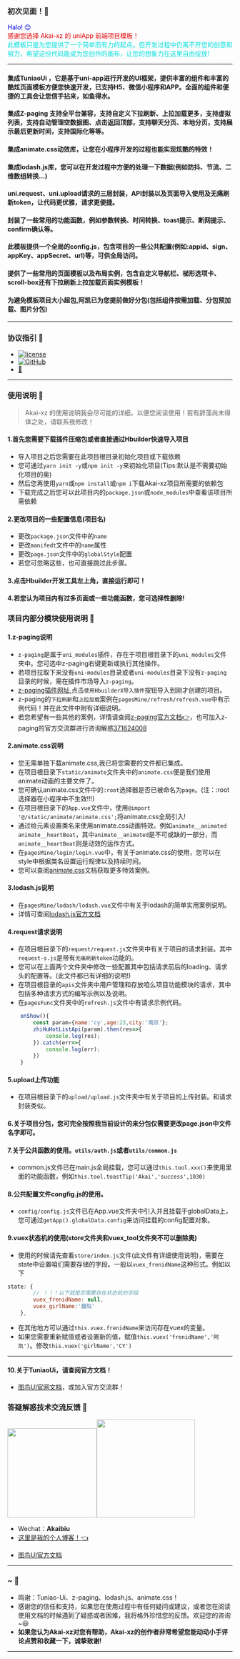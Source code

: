 ### 初次见面！🌷

<font color="#0000dd">Halo! 😊</font><br /> 
<font color="#dd0000">感谢您选择 Akai-xz 的 uniApp 前端项目模板！</font><br /> 
<font color="#00dddd">此模板只是为您提供了一个简单而有力的起点。但开发过程中仍离不开您的创意和努力，希望这份代码能成为您创作的画布，让您的想象力在这里自由绽放!</font><br /> 
*** 

#### 集成**TuniaoUi** ，它是基于uni-app进行开发的UI框架，提供丰富的组件和丰富的酷炫页面模板方便您快速开发，已支持H5、微信小程序和APP。全面的组件和便捷的工具会让您信手拈来，如鱼得水。
#### 集成**Z-paging** 支持全平台兼容，支持自定义下拉刷新、上拉加载更多，支持虚拟列表，支持自动管理空数据图、点击返回顶部，支持聊天分页、本地分页，支持展示最后更新时间，支持国际化等等。
#### 集成**animate.css**动效库，让您在小程序开发的过程也能实现炫酷的特效！
#### 集成**lodash.js**库，您可以在开发过程中方便的处理一下数据(例如防抖、节流、二维数组转换...)
#### uni.request、uni.upload请求的三层封装，API封装以及页面导入使用及无痛刷新token，让代码更优雅，请求更便捷。
#### 封装了一些常用的功能函数，例如参数转换、时间转换、toast提示、断网提示、confirm确认等。
#### 此模板提供一个全局的config.js，包含项目的一些公共配置(例如:appid、sign、appKey、appSecret、url)等，可供全局访问。
#### 提供了一些常用的页面模板以及布局实例，包含自定义导航栏、梯形选项卡、scroll-box还有下拉刷新上拉加载页面实例模板！
#### 为避免模板项目大小超包,阿凯已为您提前做好分包(包括组件按需加载、分包预加载、图片分包)
***

### 协议指引 📔
*  [![license](https://img.shields.io/badge/version-11.29-plum)](https://en.wikipedia.org/wiki/MIT_License)
*  [![GitHub](https://img.shields.io/badge/GitHub-181717?style=flat-square&logo=github&logoColor=white)](https://github.com/akaibiu)
*  [🌺](https://salephine.asia)
***

### 使用说明 📖

>  Akai-xz 的使用说明我会尽可能的详细，以便您阅读使用！若有辞藻尚未得体之处，请联系我修改！

#### 1.首先您需要下载插件压缩包或者直接通过Hbuilder快速导入项目
* 导入项目之后您需要在此项目根目录初始化项目或下载依赖
* 您可通过`yarn init -y`或`npm init -y`来初始化项目(Tips:默认是不需要初始化项目的奥)
* 然后您再使用`yarn`或`npm install`或`npm i`下载Akai-xz项目所需要的依赖包
* 下载完成之后您可以此项目内的`package.json`或`node_modules`中查看该项目所需依赖
#### 2.更改项目的一些配置信息(项目名)
* 更改`package.json`文件中的`name`
* 更改`manifedt`文件中的`name`属性
* 更改`page.json`文件中的`globalStyle`配置
* 若您可忽略这些，也可直接跳过此步骤。
#### 3.点击Hbuilder开发工具左上角，直接运行即可！
#### 4.若您认为项目内有过多页面或一些功能函数，您可选择性删除!

### 项目内部分模块使用说明 🎺
#### 1.z-paging说明
* `z-paging`是属于`uni_modules`插件，存在于项目根目录下的`uni_modules`文件夹中。您可选中z-paging右键更新或执行其他操作。
* 若项目拉取下来没有`uni-modules`目录或者`uni-modules`目录下没有`z-paging`目录的时候，需在插件市场导入`z-paging`。
*  [z-paging插件网址](https://ext.dcloud.net.cn/plugin?id=3935),点击`使用HbuilderX导入插件`按钮导入到刚才创建的项目。
* z-paging的`下拉刷新`和`上拉加载`案例在`pagesMine/refresh/refresh.vue`中有示例代码！并在此文件中附有详细说明。
* 若您希望有一些其他的案例，详情请查阅[z-paging官方文档👉](https://z-paging.zxlee.cn)，也可加入z-paging的官方交流群进行咨询解惑[371624008](https://jq.qq.com/?_wv=1027&k=vU2fKZZH)
#### 2.animate.css说明
* 您无需单独下载animate.css,我已将您需要的文件都已集成。
* 在项目根目录下`static/animate`文件夹中的`animate.css`便是我们使用animate动画的主要文件了。
* 您可确认animate.css文件中的`:root`选择器是否已被命名为`page`。(注：:root选择器在小程序中不生效!!!)
* 在项目根目录下的`App.vue`文件中，使用`@import '@/static/animate/animate.css';`将animate.css全局引入!
* 通过给元素设置类名来使用animate.css动画特效。例如`animate__animated animate__heartBeat`，其中`animate__animated`是不可或缺的一部分，而`animate__heartBeat`则是动效的运作方式。
* 在`pagesMine/login/login.vue`中，有关于animate.css的使用，您可以在style中根据类名设置运行规律以及持续时间。
* 您可以查阅[animate.css](https://animate.style/)文档获取更多特效案例。
#### 3.lodash.js说明
* 在`pagesMine/lodash/lodash.vue`文件中有关于lodash的简单实用案例说明。
* 详情可查阅[lodash.js官方文档](https://www.lodashjs.com/)
#### 4.request请求说明
* 在项目根目录下的`request/request.js`文件夹中有关于项目的请求封装。其中`request-s.js`是带有`无痛刷新token`功能的。
* 您可以在上面两个文件夹中修改一些配置其中包括请求前后的loading、请求头的配置等。(此文件都已有详细的说明!)
* 在项目根目录的`apis`文件夹中用户管理和存放咱么项目功能模块的请求，其中包括多种请求方式的编写示例以及说明。
* 在`pagesFunc`文件夹中的`refresh.js`文件中有请求示例代码。
```javascript
	onShow(){
		const param={name:'cy',age:23,city:'南京'};
		zhiHuHotListApi(param).then(res=>{
			console.log(res);
		}).catch(err=>{
			console.log(err);
		})
	}
```
#### 5.upload上传功能
* 在项目根目录下的`upload/upload.js`文件夹中有关于项目的上传封装。和请求封装类似。
#### 6.关于项目分包，您可完全按照我当前设计的来分包仅需要更改page.json中文件名字即可。
#### 7.关于公共函数的使用。`utils/auth.js`或者`utils/common.js`
* common.js文件已在main.js全局挂载，您可以通过`this.tool.xxx()`来使用里面的功能函数，例如`this.tool.toastTip('Akai','success',1030)`
#### 8.公共配置文件congfig.js的使用。
* `config/config.js`文件已在App.vue文件夹中引入并且挂载于globalData上，您可通过`getApp().globalData.config`来访问挂载的config配置对象。
#### 9.vuex状态机的使用(store文件夹和vuex_tool文件夹不可以删除奥)
* 使用的时候请先查看`store/index.js`文件(此文件有详细使用说明)，需要在state中设置咱们需要存储的字段。一般以`vuex_frenidName`这种形式。例如以下
```javascript
state: {
		// ！！！以下就是您需要存在状态机的字段
		vuex_frenidName: null, 
		vuex_girlName:'晨阳'
	},
```
* 在其他地方可以通过`this.vuex.frenidName`来访问存在vuex的变量。
* 如果您需要重新赋值或者设置新的值，赋值`this.vuex('frenidName','阿凯')`。修改`this.vuex('girlName','CY')`
***
#### 10.关于TuniaoUi，请查阅官方文档！
* [图鸟UI官网文档](https://doc.ahuaaa.cn/)，或加入官方交流群！
### 答疑解惑技术交流反馈 🧸
<img src="https://mp-544a8cd9-03b3-41fd-9f50-daa7de994b60.cdn.bspapp.com/cloudstorage/8c467fb0-5827-448f-94c0-87f428f9c8eb.jpg" width="200"/><img width="220" src="https://mp-544a8cd9-03b3-41fd-9f50-daa7de994b60.cdn.bspapp.com/Akai-hy/wechat-group.png">
*  Wechat：**Akaibiu**
* [这里是我的个人博客！👈](https://salephine.asia)
+ [图鸟UI官方文档](https://vue2.tuniaokj.com/cooperation/about.html)

***

### ~ 🌼
*  鸣谢：Tuniao-Ui、z-paging、lodash.js、animate.css！
*  感谢您的信任和支持，如果您在使用过程中有任何疑问或建议，或者您在阅读使用文档的时候遇到了疑惑或者困难，我将格外珍惜您的反馈。欢迎您的咨询~😃
*  **如果您认为Akai-xz对您有帮助，Akai-xz的创作者非常希望您能动动小手评论点赞和收藏一下，诚挚致谢!**
***




